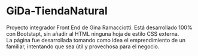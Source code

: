 # GiDa-TiendaNatural

Proyecto integrador Front End de Gina Ramacciotti. Está desarrollado 100% con Bootstapt, sin añadir al HTML ninguna hoja de estilo CSS externa. <br>
La página fue desarrollada tomando como idea el emprendimiento de un familiar, intentando que sea útil y provechosa para el negocio.
